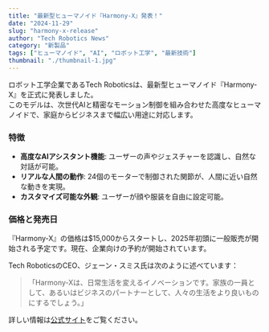 ```yaml
---
title: "最新型ヒューマノイド『Harmony-X』発表！"
date: "2024-11-29"
slug: "harmony-x-release"
author: "Tech Robotics News"
category: "新製品"
tags: ["ヒューマノイド", "AI", "ロボット工学", "最新技術"]
thumbnail: "./thumbnail-1.jpg"
---
```


ロボット工学企業であるTech Roboticsは、最新型ヒューマノイド『Harmony-X』を正式に発表しました。  
このモデルは、次世代AIと精密なモーション制御を組み合わせた高度なヒューマノイドで、家庭からビジネスまで幅広い用途に対応します。

### 特徴

- **高度なAIアシスタント機能**: ユーザーの声やジェスチャーを認識し、自然な対話が可能。
- **リアルな人間の動作**: 24個のモーターで制御された関節が、人間に近い自然な動きを実現。
- **カスタマイズ可能な外観**: ユーザーが顔や服装を自由に設定可能。

### 価格と発売日

『Harmony-X』の価格は$15,000からスタートし、2025年初頭に一般販売が開始される予定です。現在、企業向けの予約が開始されています。

Tech RoboticsのCEO、ジェーン・スミス氏は次のように述べています：

> 「Harmony-Xは、日常生活を変えるイノベーションです。家族の一員として、あるいはビジネスのパートナーとして、人々の生活をより良いものにするでしょう。」

詳しい情報は[公式サイト](https://www.example.com/harmony-x)をご覧ください。